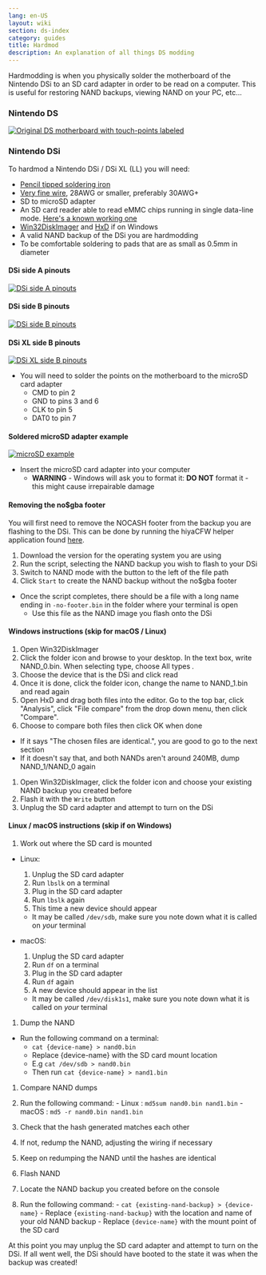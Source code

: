 ```yaml
---
lang: en-US
layout: wiki
section: ds-index
category: guides
title: Hardmod
description: An explanation of all things DS modding
---
```


Hardmodding is when you physically solder the motherboard of the Nintendo DSi to an SD card adapter in order to be read on a computer. This is useful for restoring NAND backups, viewing NAND on your PC, etc...
### Nintendo DS
[![Original DS motherboard with touch-points labeled](/assets/images/ds-hardmod/mobo_pinout.png)](/assets/images/ds-hardmod/mobo_pinout.png)

### Nintendo DSi

To hardmod a Nintendo DSi / DSi XL (LL) you will need:
  - [Pencil tipped soldering iron](https://www.amazon.com/dp/B01N4571Q6)
  - [Very fine wire](https://www.amazon.com/dp/B01MXGNTA4), 28AWG or smaller, preferably 30AWG+ 
  - SD to microSD adapter
  - An SD card reader able to read eMMC chips running in single data-line mode. [Here's a known working one](https://www.amazon.com/dp/B006T9B6R2)
  - [Win32DiskImager](https://sourceforge.net/projects/win32diskimager/) and [HxD](https://mh-nexus.de/en/downloads.php?product=HxD20) if on Windows
  - A valid NAND backup of the DSi you are hardmodding
  - To be comfortable soldering to pads that are as small as 0.5mm in diameter

#### DSi side A pinouts
[![DSi side A pinouts](/assets/images/dsi-hardmod/side_a.jpg)](/assets/images/dsi-hardmod/side_a.jpg)
#### DSi side B pinouts
[![DSi side B pinouts](/assets/images/dsi-hardmod/side_b.png)](/assets/images/dsi-hardmod/side_b.png)
#### DSi XL side B pinouts
[![DSi XL side B pinouts](/assets/images/dsi-hardmod/dsi_xl_side_b.png)](/assets/images/dsi-hardmod/dsi_xl_side_b.png)

- You will need to solder the points on the motherboard to the microSD card adapter
  - CMD to pin 2
  - GND to pins 3 and 6
  - CLK to pin 5
  - DAT0 to pin 7

#### Soldered microSD adapter example
[![microSD example](/assets/images/dsi-hardmod/sd.jpg)](/assets/images/dsi-hardmod/sd.jpg)

- Insert the microSD card adapter into your computer
  - **WARNING** - Windows will ask you to format it: **DO NOT** format it - this might cause irrepairable damage

#### Removing the no$gba footer
You will first need to remove the NOCASH footer from the backup you are flashing to the DSi. This can be done by running the hiyaCFW helper application found [here](https://github.com/mondul/HiyaCFW-Helper/releases/latest).

1. Download the version for the operating system you are using
1. Run the script, selecting the NAND backup you wish to flash to your DSi
1. Switch to NAND mode with the button to the left of the file path
1. Click `Start` to create the NAND backup without the no$gba footer

- Once the script completes, there should be a file with a long name ending in `-no-footer.bin` in the folder where your terminal is open
  - Use this file as the NAND image you flash onto the DSi


#### Windows instructions (skip for macOS / Linux)

1. Open Win32DiskImager
1. Click the folder icon and browse to your desktop. In the text box, write NAND_0.bin. When selecting type, choose All types *.* 
1. Choose the device that is the DSi and click read
1. Once it is done, click the folder icon, change the name to NAND_1.bin and read again
1. Open HxD and drag both files into the editor. Go to the top bar, click "Analysis", click "File compare" from the drop down menu, then click "Compare".
1. Choose to compare both files then click OK when done
  - If it says "The chosen files are identical.", you are good to go to the next section
  - If it doesn't say that, and both NANDs aren't around 240MB, dump NAND_1/NAND_0 again
1. Open Win32DiskImager, click the folder icon and choose your existing NAND backup you created before
1. Flash it with the `Write` button
1. Unplug the SD card adapter and attempt to turn on the DSi

#### Linux / macOS instructions (skip if on Windows)


1. Work out where the SD card is mounted
  - Linux:
    1. Unplug the SD card adapter
    1. Run `lbslk` on a terminal
    1. Plug in the SD card adapter
    1. Run `lbslk` again
    1. This time a new device should appear
      - It may be called `/dev/sdb`, make sure you note down what it is called on *your* terminal

  - macOS:
    1. Unplug the SD card adapter
    1. Run `df` on a terminal
    1. Plug in the SD card adapter
    1. Run `df` again
    1. A new device should appear in the list
      - It may be called `/dev/disk1s1`, make sure you note down what it is called on *your* terminal

1. Dump the NAND
  - Run the following command on a terminal:
    - `cat {device-name} > nand0.bin` 
    - Replace {device-name} with the SD card mount location
    - E.g `cat /dev/sdb > nand0.bin`
    - Then run `cat {device-name} > nand1.bin`
    

1. Compare NAND dumps
  1. Run the following command:
    - Linux : `md5sum nand0.bin nand1.bin`
    - macOS : `md5 -r nand0.bin nand1.bin`
  1. Check that the hash generated matches each other
  1. If not, redump the NAND, adjusting the wiring if necessary
  1. Keep on redumping the NAND until the hashes are identical

1. Flash NAND
  1. Locate the NAND backup you created before on the console
  1. Run the following command:
    - `cat {existing-nand-backup} > {device-name}`
    - Replace `{existing-nand-backup}` with the location and name of your old NAND backup
    - Replace `{device-name}` with the mount point of the SD card
    
At this point you may unplug the SD card adapter and attempt to turn on the DSi.
If all went well, the DSi should have booted to the state it was when the backup was created!
